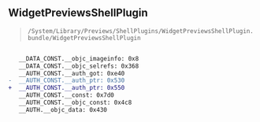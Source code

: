 ## WidgetPreviewsShellPlugin

> `/System/Library/Previews/ShellPlugins/WidgetPreviewsShellPlugin.bundle/WidgetPreviewsShellPlugin`

```diff

   __DATA_CONST.__objc_imageinfo: 0x8
   __DATA_CONST.__objc_selrefs: 0x368
   __AUTH_CONST.__auth_got: 0xe40
-  __AUTH_CONST.__auth_ptr: 0x530
+  __AUTH_CONST.__auth_ptr: 0x550
   __AUTH_CONST.__const: 0x7d0
   __AUTH_CONST.__objc_const: 0x4c8
   __AUTH.__objc_data: 0x430

```
